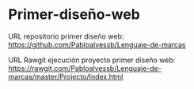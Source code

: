 # Primer-diseño-web

URL repositorio primer diseño web: https://github.com/Pabloalvessb/Lenguaje-de-marcas

URL Rawgit ejecución proyecto primer diseño web: https://rawgit.com/Pabloalvessb/Lenguaje-de-marcas/master/Projecto/Index.html
